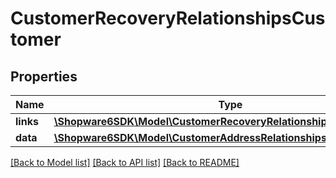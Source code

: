 # CustomerRecoveryRelationshipsCustomer

## Properties
Name | Type | Description | Notes
------------ | ------------- | ------------- | -------------
**links** | [**\Shopware6SDK\Model\CustomerRecoveryRelationshipsCustomerLinks**](CustomerRecoveryRelationshipsCustomerLinks.md) |  | [optional] 
**data** | [**\Shopware6SDK\Model\CustomerAddressRelationshipsCustomerData**](CustomerAddressRelationshipsCustomerData.md) |  | [optional] 

[[Back to Model list]](../../README.md#documentation-for-models) [[Back to API list]](../../README.md#documentation-for-api-endpoints) [[Back to README]](../../README.md)


